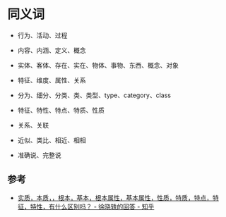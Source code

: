 # 同义词

* 行为、活动、过程

* 内容、内涵、定义、概念

* 实体、客体、存在、实在、物体、事物、东西、概念、对象

* 特征、维度、属性、关系

* 分为、细分、分类、类、类型、type、category、class

* 特征、特性、特点、特质、性质

* 关系、关联

* 近似、类比、相近、相相

* 准确说、完整说

## 参考

* [实质，本质，，根本，基本，根本属性，基本属性，性质，特质，特点，特征，特性，有什么区别吗？ - 徐晓轶的回答 - 知乎](https://www.zhihu.com/question/59813149/answer/244783833)
